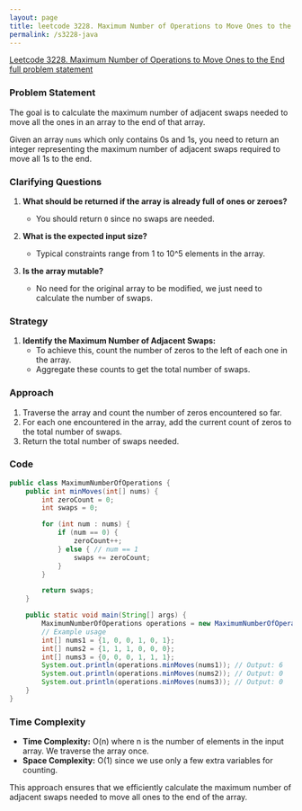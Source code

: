 ```yaml
---
layout: page
title: leetcode 3228. Maximum Number of Operations to Move Ones to the End
permalink: /s3228-java
---
```

[Leetcode 3228. Maximum Number of Operations to Move Ones to the End full problem statement](https://algoadvance.github.io/algoadvance/l3228)
### Problem Statement

The goal is to calculate the maximum number of adjacent swaps needed to move all the ones in an array to the end of that array.

Given an array `nums` which only contains 0s and 1s, you need to return an integer representing the maximum number of adjacent swaps required to move all 1s to the end.

### Clarifying Questions

1. **What should be returned if the array is already full of ones or zeroes?**
   - You should return `0` since no swaps are needed.

2. **What is the expected input size?**
   - Typical constraints range from 1 to 10^5 elements in the array.

3. **Is the array mutable?**
   - No need for the original array to be modified, we just need to calculate the number of swaps.

### Strategy

1. **Identify the Maximum Number of Adjacent Swaps:**
   - To achieve this, count the number of zeros to the left of each one in the array.
   - Aggregate these counts to get the total number of swaps.

### Approach

1. Traverse the array and count the number of zeros encountered so far.
2. For each one encountered in the array, add the current count of zeros to the total number of swaps.
3. Return the total number of swaps needed.

### Code

```java
public class MaximumNumberOfOperations {
    public int minMoves(int[] nums) {
        int zeroCount = 0;
        int swaps = 0;

        for (int num : nums) {
            if (num == 0) {
                zeroCount++;
            } else { // num == 1
                swaps += zeroCount;
            }
        }

        return swaps;
    }

    public static void main(String[] args) {
        MaximumNumberOfOperations operations = new MaximumNumberOfOperations();
        // Example usage
        int[] nums1 = {1, 0, 0, 1, 0, 1};
        int[] nums2 = {1, 1, 1, 0, 0, 0};
        int[] nums3 = {0, 0, 0, 1, 1, 1};
        System.out.println(operations.minMoves(nums1)); // Output: 6
        System.out.println(operations.minMoves(nums2)); // Output: 0
        System.out.println(operations.minMoves(nums3)); // Output: 0
    }
}
```

### Time Complexity

- **Time Complexity:** O(n) where n is the number of elements in the input array. We traverse the array once.
- **Space Complexity:** O(1) since we use only a few extra variables for counting.

This approach ensures that we efficiently calculate the maximum number of adjacent swaps needed to move all ones to the end of the array.